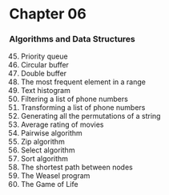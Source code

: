 Chapter 06 
===============

### Algorithms and Data Structures  

45. Priority queue  
46. Circular buffer  
47. Double buffer  
48. The most frequent element in a range  
49. Text histogram  
50. Filtering a list of phone numbers  
51. Transforming a list of phone numbers  
52. Generating all the permutations of a string  
53. Average rating of movies  
54. Pairwise algorithm  
55. Zip algorithm  
56. Select algorithm  
57. Sort algorithm  
58. The shortest path between nodes  
59. The Weasel program  
60. The Game of Life  


